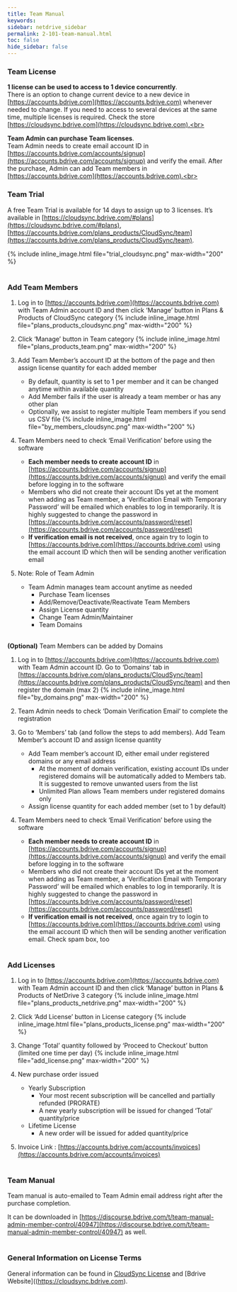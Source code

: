 ```yaml
---
title: Team Manual
keywords:
sidebar: netdrive_sidebar
permalink: 2-101-team-manual.html
toc: false
hide_sidebar: false
---
```



### **Team License**

**1 license can be used to access to 1 device concurrently**.  
There is an option to change current device to a new device in [https://accounts.bdrive.com](https://accounts.bdrive.com) whenever needed to change.  If you need to access to several devices at the same time, multiple licenses is required.  Check the store [https://cloudsync.bdrive.com](https://cloudsync.bdrive.com).<br>

**Team Admin can purchase Team licenses**.  
Team Admin needs to create email account ID in [https://accounts.bdrive.com/accounts/signup](https://accounts.bdrive.com/accounts/signup) and verify the email.  After the purchase, Admin can add Team members in  [https://accounts.bdrive.com](https://accounts.bdrive.com).<br><br>




### **Team Trial**

A free Team Trial is available for 14 days to assign up to 3 licenses.  It’s available in [https://cloudsync.bdrive.com/#plans](https://cloudsync.bdrive.com/#plans), [https://accounts.bdrive.com/plans_products/CloudSync/team](https://accounts.bdrive.com/plans_products/CloudSync/team).

{% include inline_image.html file="trial_cloudsync.png" max-width="200" %}<br><br>




### **Add Team Members**

1. Log in to [https://accounts.bdrive.com](https://accounts.bdrive.com) with Team Admin account ID and then click ‘Manage’ button in Plans & Products of CloudSync category
{% include inline_image.html file="plans_products_cloudsync.png" max-width="200" %}

2. Click ‘Manage’ button in Team category
{% include inline_image.html file="plans_products_team.png" max-width="200" %}

3. Add Team Member’s account ID at the bottom of the page and then assign license quantity for each added member
   * By default, quantity is set to 1 per member and it can be changed anytime within available quantity
   * Add Member fails if the user is already a team member or has any other plan 
   * Optionally, we assist to register multiple Team members if you send us CSV file
{% include inline_image.html file="by_members_cloudsync.png" max-width="200" %}

4. Team Members need to check ‘Email Verification’ before using the software
   * **Each member needs to create account ID** in [https://accounts.bdrive.com/accounts/signup](https://accounts.bdrive.com/accounts/signup) and verify the email before logging in to the software
   * Members who did not create their account IDs yet at the moment when adding as Team member, a ‘Verification Email with Temporary Password’ will be emailed which enables to log in temporarily.  It is highly suggested to change the password in [https://accounts.bdrive.com/accounts/password/reset](https://accounts.bdrive.com/accounts/password/reset) 
   * **If verification email is not received**, once again try to login to [https://accounts.bdrive.com](https://accounts.bdrive.com) using the email account ID which then will be sending another verification email

5. Note: Role of Team Admin 
   * Team Admin manages team account anytime as needed
      * Purchase Team licenses 
      * Add/Remove/Deactivate/Reactivate Team Members
      *	Assign License quantity
      * Change Team Admin/Maintainer
      *	Team Domains<br><br>
   
  
  
**(Optional)**  Team Members can be added by Domains

1. Log in to [https://accounts.bdrive.com](https://accounts.bdrive.com) with Team Admin account ID. Go to ‘Domains’ tab in [https://accounts.bdrive.com/plans_products/CloudSync/team](https://accounts.bdrive.com/plans_products/CloudSync/team) and then register the domain (max 2)
{% include inline_image.html file="by_domains.png" max-width="200" %}

2. Team Admin needs to check ‘Domain Verification Email’ to complete the registration

3. Go to ‘Members’ tab (and follow the steps to add members).  Add Team Member’s account ID and assign license quantity 
   * Add Team member’s account ID, either email under registered domains or any email address
      * At the moment of domain verification, existing account IDs under registered domains will be automatically added to Members tab.  It is suggested to remove unwanted users from the list
      * Unlimited Plan allows Team members under registered domains only
   * Assign license quantity for each added member (set to 1 by default)

4. Team Members need to check ‘Email Verification’ before using the software
   * **Each member needs to create account ID** in [https://accounts.bdrive.com/accounts/signup](https://accounts.bdrive.com/accounts/signup) and verify the email before logging in to the software
   * Members who did not create their account IDs yet at the moment when adding as Team member, a ‘Verification Email with Temporary Password’ will be emailed which enables to log in temporarily.  It is highly suggested to change the password in [https://accounts.bdrive.com/accounts/password/reset](https://accounts.bdrive.com/accounts/password/reset) 
   * **If verification email is not received**, once again try to login to [https://accounts.bdrive.com](https://accounts.bdrive.com) using the email account ID which then will be sending another verification email.  Check spam box, too<br><br>




### **Add Licenses**

1. Log in to [https://accounts.bdrive.com](https://accounts.bdrive.com) with Team Admin account ID and then click ‘Manage’ button in Plans & Products of NetDrive 3 category
{% include inline_image.html file="plans_products_netdrive.png" max-width="200" %}

2. Click ‘Add License’ button in License category
{% include inline_image.html file="plans_products_license.png" max-width="200" %}

3. Change ‘Total’ quantity followed by ‘Proceed to Checkout’ button (limited one time per day)
{% include inline_image.html file="add_license.png" max-width="200" %}

4. New purchase order issued
   * Yearly Subscription
     * Your most recent subscription will be cancelled and partially refunded (PRORATE)
     * A new yearly subscription will be issued for changed ‘Total’ quantity/price
   * Lifetime License
      * A new order will be issued for added quantity/price

5. Invoice Link : [https://accounts.bdrive.com/accounts/invoices](https://accounts.bdrive.com/accounts/invoices)<br><br>




### **Team Manual**

Team manual is auto-emailed to Team Admin email address right after the purchase completion.

It can be downloaded in [https://discourse.bdrive.com/t/team-manual-admin-member-control/40947](https://discourse.bdrive.com/t/team-manual-admin-member-control/40947) as well.<br><br>




### **General Information on License Terms**

General information can be found in [CloudSync License](3-14-license) and [Bdrive Website]((https://cloudsync.bdrive.com).<br><br>


